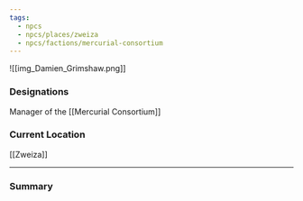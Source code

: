 ```yaml
---
tags:
  - npcs
  - npcs/places/zweiza
  - npcs/factions/mercurial-consortium
---
```

![[img_Damien_Grimshaw.png]]
### Designations
Manager of the [[Mercurial Consortium]]

### Current Location
[[Zweiza]]

___
### Summary
